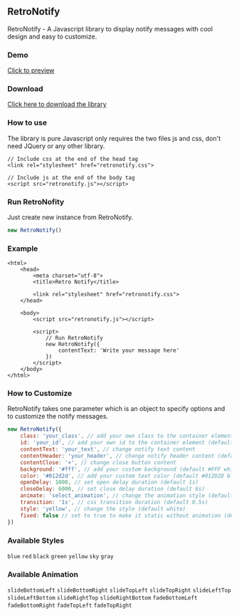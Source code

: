 ## RetroNotify
RetroNotify - A Javascript library to display notify messages with cool design and easy to customize.

### Demo
[Click to preview](https://91ahmed.github.io/projects/RetroNotify/demo/index.html)

### Download
[Click here to download the library](https://91ahmed.github.io/projects/RetroNotify/demo/download/retronotify-v1.0.0.zip)

### How to use
The library is pure Javascript only requires the two files js and css, don't need JQuery or any other library.

```
// Include css at the end of the head tag
<link rel="stylesheet" href="retronotify.css">

// Include js at the end of the body tag
<script src="retronotify.js"></script>
```

### Run RetroNofity
Just create new instance from RetroNotify.

``` javascript
new RetroNotify()
```

### Example
```
<html>
    <head>
        <meta charset="utf-8">
        <title>Retro Notify</title>

        <link rel="stylesheet" href="retronotify.css">
    </head>

    <body>
        <script src="retronotify.js"></script>

        <script>
            // Run RetroNotify
            new RetroNotify({
                contentText: 'Write your message here'
            })
        </script>
    </body>
</html>
```

### How to Customize
RetroNotify takes one parameter which is an object to specify options and to customize the notify messages.

``` javascript
new RetroNotify({
    class: 'your_class', // add your own class to the container element (default null)
    id: 'your_id', // add your own id to the container element (default null)
    contentText: 'your_text', // change notify text content
    contentHeader: 'your_header', // change notify header content (default 'Message')
    contentClose: '×', // change close button content
    background: '#fff', // add your custom background (default #FFF white)
    color: '#012d2d', // add your custom text color (default #012D2D black)
    openDelay: 1000, // set open delay duration (default 1s)
    closeDelay: 6000, // set close delay duration (default 6s)
    animate: 'select_animation', // change the animation style (default slideBottomRight)
    transition: '1s', // css transition duration (default 0.5s)
    style: 'yellow', // change the style (default white)
    fixed: false // set to true to make it static without animation (default false)
})
```

### Available Styles
`blue`  `red`  `black`  `green`  `yellow`  `sky`  `gray`

### Available Animation
`slideBottomLeft`  `slideBottomRight`  `slideTopLeft`  `slideTopRight`  `slideLeftTop`  `slideLeftBottom`  `slideRightTop`  `slideRightBottom`  `fadeBottomLeft`  `fadeBottomRight`  `fadeTopLeft`  `fadeTopRight`